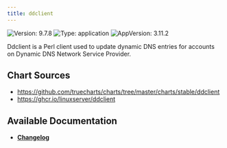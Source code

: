 ```yaml
---
title: ddclient
---
```


![Version: 9.7.8](https://img.shields.io/badge/Version-9.7.8-informational?style=flat-square) ![Type: application](https://img.shields.io/badge/Type-application-informational?style=flat-square) ![AppVersion: 3.11.2](https://img.shields.io/badge/AppVersion-3.11.2-informational?style=flat-square)

Ddclient is a Perl client used to update dynamic DNS entries for accounts on Dynamic DNS Network Service Provider.

## Chart Sources

- https://github.com/truecharts/charts/tree/master/charts/stable/ddclient
- https://ghcr.io/linuxserver/ddclient

## Available Documentation

- [**Changelog**](./CHANGELOG.md)
